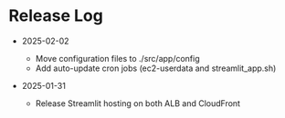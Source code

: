 # Release Log

- 2025-02-02
  - Move configuration files to ./src/app/config
  - Add auto-update cron jobs (ec2-userdata and streamlit_app.sh)

- 2025-01-31
  - Release Streamlit hosting on both ALB and CloudFront
